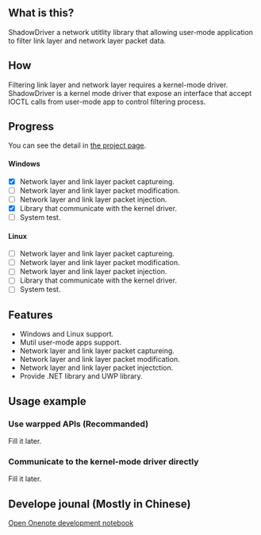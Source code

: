 <h2>What is this?</h2>

ShadowDriver a network utitlity library that allowing user-mode application to filter link layer and network layer packet data. 

<h2>How</h2>

Filtering link layer and network layer requires a kernel-mode driver. ShadowDriver is a kernel mode driver that expose an interface that accept IOCTL calls from user-mode app to control filtering process.

<h2>Progress</h2>

You can see the detail in [the project page](https://github.com/XeonKHJ/ShadowDriver/projects/3).

<h4>Windows</h4>

- [x] Network layer and link layer packet captureing.
- [ ] Network layer and link layer packet modification.
- [ ] Network layer and link layer packet injection.
- [x] Library that communicate with the kernel driver.
- [ ] System test.

<h4>Linux</h4>

- [ ] Network layer and link layer packet captureing.
- [ ] Network layer and link layer packet modification.
- [ ] Network layer and link layer packet injection.
- [ ] Library that communicate with the kernel driver.
- [ ] System test.

<h2>Features</h2>

 - Windows and Linux support.
 - Mutil user-mode apps support.
 - Network layer and link layer packet captureing.
 - Network layer and link layer packet modification.
 - Network layer and link layer packet injectction.
 - Provide .NET library and UWP library.

<h2>Usage example</h2>
<h3>Use warpped APIs (Recommanded)</h3>

Fill it later.

<h3>Communicate to the kernel-mode driver directly</h3>

Fill it later.

<h2>Develope jounal (Mostly in Chinese)</h2>

[Open Onenote development notebook](https://1drv.ms/u/s!AuVycCROIfKghcla6r2OLTEgwU7UXg?e=SQUWaU)